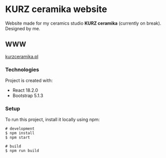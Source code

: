 # KURZ ceramika website

Website made for my ceramics studio **KURZ ceramika** (currently on break).
Designed by me.

## WWW

[kurzceramika.pl](https://kurzceramika.pl/)

### Technologies

Project is created with:
- React 18.2.0
- Bootstrap 5.1.3

### Setup

To run this project, install it locally using npm:


```
# development
$ npm install
$ npm start

# build
$ npm run build
